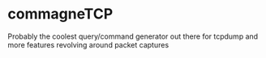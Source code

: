 # commagneTCP
Probably the coolest query/command generator out there for tcpdump and more features revolving around packet captures
